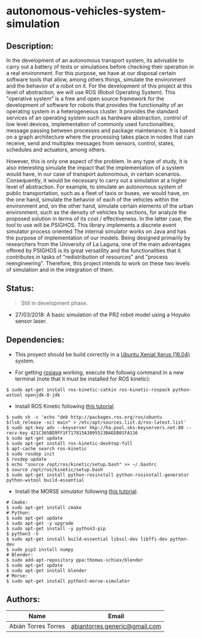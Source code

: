# autonomous-vehicles-system-simulation

## Description:

In the development of an autonomous transport system, its advisable to carry out a battery of
tests or simulations before checking their operation in a real environment. For this
purpose, we have at our disposal certain software tools that allow, among others
things, simulate the environment and the behavior of a robot on it. For the development of this
project at this level of abstraction, we will use ROS (Robot Operating System). This "operative
system" is a free and open source framework for the development of software for robots
that provides the functionality of an operating system in a heterogeneous cluster. It provides the
standard services of an operating system such as hardware abstraction, control of
low level devices, implementation of commonly used functionalities, message passing
between processes and package maintenance. It is based on a graph architecture where the
processing takes place in nodes that can receive, send and multiplex messages from
sensors, control, states, schedules and actuators, among others.

However, this is only one aspect of the problem. In any type of study, it is also interesting
simulate the impact that the implementation of a system would have, in our case of transport
autonomous, in certain scenarios. Consequently, it would be necessary to carry out a
simulation at a higher level of abstraction. For example, to simulate an autonomous system of
public transportation, such as a fleet of taxis or buses, we would have, on the one hand,
simulate the behavior of each of the vehicles within the environment and, on the other hand, simulate
certain elements of the urban environment, such as the density of vehicles by sections, for
analyze the proposed solution in terms of its cost / effectiveness. In the latter case, the
tool to use will be PSIGHOS. This library implements a discrete event simulator
process oriented The internal simulator works on Java and has the purpose of
implementation of our models. Being designed primarily by researchers from the
University of La Laguna, one of the main advantages offered by PSIGHOS is its great
versatility and the functionalities that it contributes in tasks of "redistribution of resources" and
"process reengineering". Therefore, this project intends to work on these two
levels of simulation and in the integration of them.

## Status:

> Still in development phase.

* 27/03/2018: A basic simulation of the PR2 robot model using a Hoyuko sensor laser. 

## Dependencies:

* This proyect should be build correctly in a [Ubuntu Xenial Xerus (16.04)](http://releases.ubuntu.com/16.04/) system.

* For getting [rosjava](http://wiki.ros.org/rosjava) working, execute the followig command in a new terminal (note that it must be installed for ROS kinetic):

```
$ sudo apt-get install ros-kinetic-catkin ros-kinetic-rospack python-wstool openjdk-8-jdk
```

* Install ROS Kinetic following [this tutorial](http://wiki.ros.org/kinetic/Installation/Ubuntu).

```
$ sudo sh -c 'echo "deb http://packages.ros.org/ros/ubuntu $(lsb_release -sc) main" > /etc/apt/sources.list.d/ros-latest.list'
$ sudo apt-key adv --keyserver hkp://ha.pool.sks-keyservers.net:80 --recv-key 421C365BD9FF1F717815A3895523BAEEB01FA116
$ sudo apt-get update
$ sudo apt-get install ros-kinetic-desktop-full
$ apt-cache search ros-kinetic
$ sudo rosdep init
$ rosdep update
$ echo "source /opt/ros/kinetic/setup.bash" >> ~/.bashrc
$ source /opt/ros/kinetic/setup.bash
$ sudo apt-get install python-rosinstall python-rosinstall-generator python-wstool build-essential
```

* Install the MORSE simulator following [this tutorial](https://www.openrobots.org/morse/doc/stable/user/installation.html).

```
# Cmake:
$ sudo apt-get install cmake
# Python:
$ sudo apt-get update
$ sudo apt-get -y upgrade
$ sudo apt-get install -y python3-pip
$ python3 -V
$ sudo apt-get install build-essential libssl-dev libffi-dev python-dev
$ sudo pip3 install numpy
# Blender:
$ sudo add-apt-repository ppa:thomas-schiex/blender
$ sudo apt-get update
$ sudo apt-get install blender
# Morse:
$ sudo apt-get install python3-morse-simulator
```

## Authors:

|Name | Email |
|:-----:|:-------:|
|Abián Torres Torres|abiantorres.generic@gmail.com|
